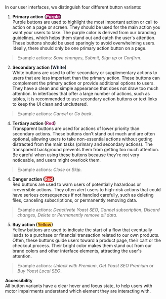 In our user interfaces, we distinguish four different button variants:

1. **Primary action (<mark style="background-color: #a61e69;"><font color="white">Purple</font></mark>)**<br>
Purple buttons are used to highlight the most important action or call to action on a page or screen. They should be used for the main action you want your users to take. The purple color is derived from our branding guidelines, which helps them stand out and catch the user's attention. These buttons should be used sparingly to avoid overwhelming users. Ideally, there should only be one primary action button on a page.

> Example actions: *Save changes*, *Submit*, *Sign up* or *Confirm*. 

2. **Secondary action (<mark style="background-color: white;"><font color="#1e293b">White</font></mark>)**<br>
White buttons are used to offer secondary or supplementary actions to users that are less important than the primary action. These buttons can complement the primary action or provide additional options to users. They have a clean and simple appearance that does not draw too much attention. In interfaces that offer a large number of actions, such as tables, it is recommended to use secondary action buttons or text links to keep the UI clean and uncluttered.

> Example actions: *Cancel* or *Go back*.

4. **Tertiary action (<font color="#a61e69">Red</font></mark>)**<br>
Transparent buttons are used for actions of lower priority than secondary actions. These buttons don't stand out much and are often optional, allowing users to take non-essential actions without getting distracted from the main tasks (primary and secondary actions). The transparent background prevents them from getting too much attention. Be careful when using these buttons because they're not very noticeable, and users might overlook them.

> Example actions: *Close* or *Skip*.


4. **Danger action (<mark style="background-color: #dc2626;"><font color="white">Red</font></mark>)**<br>
Red buttons are used to warn users of potentially hazardous or irreversible actions. They often alert users to high-risk actions that could have serious consequences if not handled carefully, such as deleting files, canceling subscriptions, or permanently removing data.

> Example actions: *Deactivate Yoast SEO*, *Cancel subscription*, *Discard changes*, *Delete* or *Permanently remove all data*.

5. **Buy action (<mark style="background-color: #fcd34d;"><font color="#78350f">Yellow</font></mark>)**<br>
Yellow buttons are used to indicate the start of a flow that eventually leads to a purchase or financial transaction related to our own products<!--related to **Yoast** products-->. Often, these buttons guide users toward a product page, their cart or the checkout process. Their bright color makes them stand out from our brand colors and other interface elements, attracting the user's attention.<!--These yellow upsell buttons are not typically used for upsells from partners (like Wincher or JetPack Boost). Partners typically provide their own upsell designs and use their own branded button colors or text links to encourage users to purchase their products.-->

> Example actions: *Unlock with Premium*, *Get Yoast SEO Premium* or *Buy Yoast Local SEO*.

**Accessibility**<br>
All button variants have a clear hover and focus state, to help users with motor impairments understand which element they are interacting with.